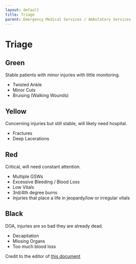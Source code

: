 ```yaml
---
layout: default
title: Triage
parent: Emergency Medical Services / Ambulatory Services
---
```


# Triage

## Green
Stable patients with minor injuries with little monitoring.
- Twisted Ankle 
- Minor Cuts
- Bruising (Walking Wounds)

## Yellow
Concerning injuries but still stable, will likely need hospital.
- Fractures
- Deep Lacerations

## Red
Critical, will need constant attention.
- Multiple GSWs
- Excessive Bleeding / Blood Loss
- Low Vitals
- 3rd/4th degree burns
- Injuries that place a life in jeopardy/low or irregular vitals

## Black
DOA, injuries are so bad they are already dead.
- Decapitation 
- Missing Organs
- Too much blood loss

Credit to the editor of [this document](https://docs.google.com/document/d/1FxfFOiidi2QQrY_h3WCcoTUNBPQWhqpnIKFyshHOsyM/edit)